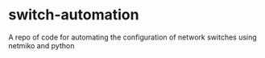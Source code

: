 # switch-automation
A repo of code for automating the configuration of network switches using netmiko and python
